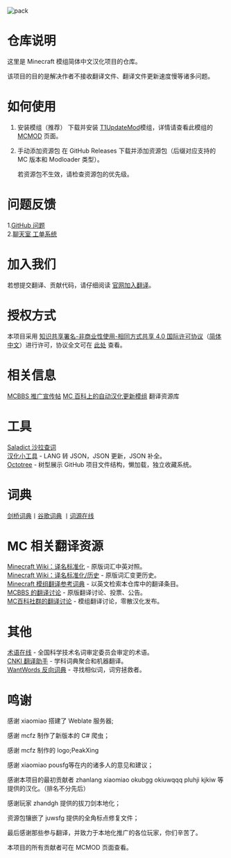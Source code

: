 ![pack](https://user-images.githubusercontent.com/112475198/211705512-467fba73-fd9b-4a67-8d60-1adf4ebc0acd.png)

  仓库说明
  ====
这里是 Minecraft 模组简体中文汉化项目的仓库。

该项目的目的是解决作者不接收翻译文件、翻译文件更新速度慢等诸多问题。

  如何使用
  ====
1. 安装模组（推荐）
下载并安装 [T1UpdateMod](https://github.com/mcfz/T1UpdateMod)模组，详情请查看此模组的 [MCMOD](https://mcmod.cn/class/xxx.html) 页面。

2. 手动添加资源包
在 GitHub Releases 下载并添加资源包（后缀对应支持的 MC 版本和 Modloader 类型）。

   若资源包不生效，请检查资源包的优先级。
  
  问题反馈
  ====
1.[GitHub 问题](https://github.com/mcfz/Minecraft-Mod-Language-Package/issues)  
2.[聊天室 工单系统](https://www.n02.top/invite/group/63ba8c4ea035d1359ae1122c)  
  
  加入我们  
  ====
若想提交翻译、贡献代码，请仔细阅读 [官网加入翻译](https://t-1.top/joinus.html)。
  
  授权方式
  ====
本项目采用 [知识共享署名-非商业性使用-相同方式共享 4.0 国际许可协议](https://creativecommons.org/licenses/by-nc-sa/4.0/)（[简体中文](https://creativecommons.org/licenses/by-nc-sa/4.0/deed.zh)）进行许可，协议全文可在 [此处](https://github.com/mcfz/Minecraft-Mod-Language-Package/blob/main/LICENSE) 查看。
  
  相关信息
  ====
[MCBBS 推广宣传帖](暂无)
[MC 百科上的自动汉化更新模组](https://mcmod.cn/class/xxx.html)
  翻译资源库

工具
====
[Saladict 沙拉查词](https://saladict.crimx.com/)  
[汉化小工具](https://tt.nullpointer.icu) - LANG 转 JSON，JSON 更新，JSON 补全。  
[Octotree](https://www.octotree.io/) - 树型展示 GitHub 项目文件结构，懒加载，独立收藏系统。  

词典  
====
[剑桥词典](https://dictionary.cambridge.org/zhs/%E8%AF%8D%E5%85%B8/%E8%8B%B1%E8%AF%AD-%E6%B1%89%E8%AF%AD-%E7%AE%80%E4%BD%93/)丨[谷歌词典](https://chrome.google.com/webstore/detail/google-dictionary-by-goog/mgijmajocgfcbeboacabfgobmjgjcoja?hl=zh-CN)
丨[词源在线](https://www.etymonline.com/cn)  

MC 相关翻译资源  
====
[Minecraft Wiki：译名标准化](https://minecraft.fandom.com/zh/wiki/Minecraft_Wiki:%E8%AF%91%E5%90%8D%E6%A0%87%E5%87%86%E5%8C%96) - 原版词汇中英对照。  
[Minecraft Wiki：译名标准化/历史](https://minecraft.fandom.com/zh/wiki/Minecraft_Wiki:%E8%AF%91%E5%90%8D%E6%A0%87%E5%87%86%E5%8C%96/%E5%8E%86%E5%8F%B2) - 原版词汇变更历史。  
[Minecraft 模组翻译参考词典](https://dict.mcmod.cn/) - 以英文检索本仓库中的翻译条目。  
[MCBBS 的翻译讨论](https://www.mcbbs.net/forum.php?mod=forumdisplay&fid=1015&page=1&filter=typeid&typeid=2250) - 原版翻译讨论、投票、公告。  
[MC百科社群的翻译讨论](https://bbs.mcmod.cn/forum.php?mod=forumdisplay&fid=31&filter=typeid&typeid=116) - 模组翻译讨论，零散汉化发布。  

其他  
====
[术语在线](https://www.termonline.cn/index) - 全国科学技术名词审定委员会审定的术语。  
[CNKI 翻译助手](https://dict.cnki.net/index) - 学科词典聚合和机器翻译。  
[WantWords 反向词典](https://wantwords.net/) - 寻找相似词，词穷拯救者。  
 
 鸣谢
  ====
感谢 xiaomiao 搭建了 Weblate 服务器;

感谢 mcfz 制作了新版本的 C# 爬虫；

感谢 mcfz 制作的 logo;PeakXing

感谢 xiaomiao pousfg等在内的诸多人的意见和建议；

感谢本项目的最初贡献者 zhanlang xiaomiao okubgg okiuwqqq pluhji kjkiw 等 提供的汉化。（排名不分先后）

感谢玩家 zhandgh 提供的拔刀剑本地化；

资源包镶嵌了 juwsfg 提供的全角标点修复文件；

最后感谢那些参与翻译，并致力于本地化推广的各位玩家，你们辛苦了。

本项目的所有贡献者可在 MCMOD 页面查看。

